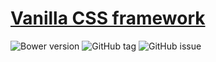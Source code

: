 # [Vanilla CSS framework](http://gitscrum.github.io/Slim/)
![Bower version](https://img.shields.io/bower/v/Slim.svg?style=flat-square)
![GitHub tag](https://img.shields.io/github/tag/GitScrum/Slim.svg?style=flat-square)
![GitHub issue](https://img.shields.io/github/issues/GitScrum/Slim.svg?style=flat-square)
